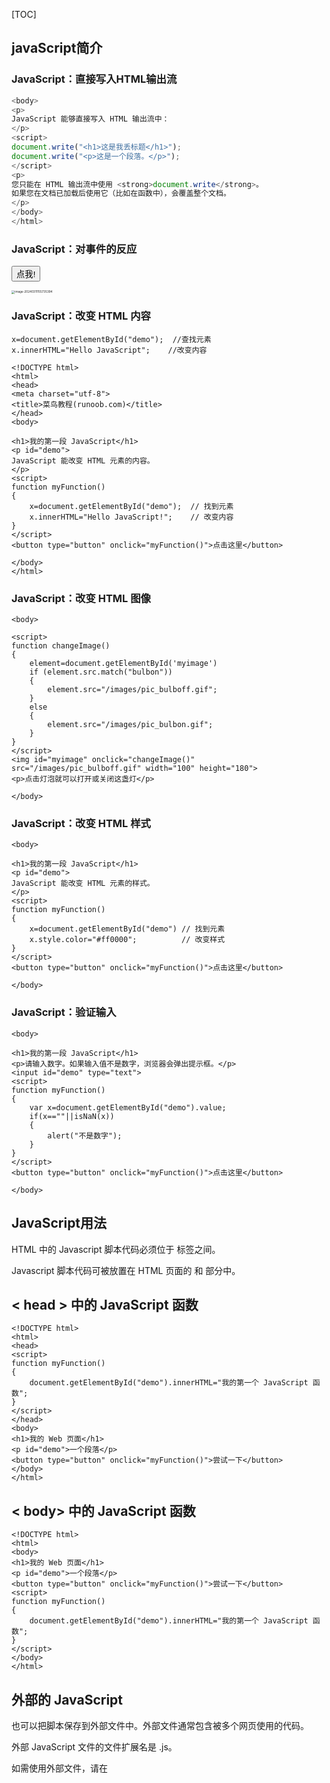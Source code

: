 [TOC]



## javaScript简介



### JavaScript：直接写入HTML输出流



```javascript
<body>
<p>
JavaScript 能够直接写入 HTML 输出流中：
</p>
<script>
document.write("<h1>这是我丢标题</h1>");
document.write("<p>这是一个段落。</p>");
</script>
<p>
您只能在 HTML 输出流中使用 <strong>document.write</strong>。
如果您在文档已加载后使用它（比如在函数中），会覆盖整个文档。
</p>
</body>
</html>
```



### JavaScript：对事件的反应

<button type="button" onclick="alert('欢迎!')">点我!</button>

<img src="E:\课程笔记\pic\image-20240311155735394.png" alt="image-20240311155735394" style="zoom:33%;" />





### JavaScript：改变 HTML 内容

```
x=document.getElementById("demo");  //查找元素
x.innerHTML="Hello JavaScript";    //改变内容
```

```
<!DOCTYPE html>
<html>
<head> 
<meta charset="utf-8"> 
<title>菜鸟教程(runoob.com)</title> 
</head>
<body>
	
<h1>我的第一段 JavaScript</h1>
<p id="demo">
JavaScript 能改变 HTML 元素的内容。
</p>
<script>
function myFunction()
{
	x=document.getElementById("demo");  // 找到元素
	x.innerHTML="Hello JavaScript!";    // 改变内容
}
</script>
<button type="button" onclick="myFunction()">点击这里</button>
	
</body>
</html>
```



### JavaScript：改变 HTML 图像

```
<body>
	
<script>
function changeImage()
{
	element=document.getElementById('myimage')
	if (element.src.match("bulbon"))
	{
		element.src="/images/pic_bulboff.gif";
	}
	else
	{
		element.src="/images/pic_bulbon.gif";
	}
}
</script>
<img id="myimage" onclick="changeImage()" src="/images/pic_bulboff.gif" width="100" height="180">
<p>点击灯泡就可以打开或关闭这盏灯</p>
	
</body>
```



### JavaScript：改变 HTML 样式

```
<body>
	
<h1>我的第一段 JavaScript</h1>
<p id="demo">
JavaScript 能改变 HTML 元素的样式。
</p>
<script>
function myFunction()
{
	x=document.getElementById("demo") // 找到元素
	x.style.color="#ff0000";          // 改变样式
}
</script>
<button type="button" onclick="myFunction()">点击这里</button>
	
</body>
```



### JavaScript：验证输入
```
<body>
	
<h1>我的第一段 JavaScript</h1>
<p>请输入数字。如果输入值不是数字，浏览器会弹出提示框。</p>
<input id="demo" type="text">
<script>
function myFunction()
{
	var x=document.getElementById("demo").value;
	if(x==""||isNaN(x))
	{
		alert("不是数字");
	}
}
</script>
<button type="button" onclick="myFunction()">点击这里</button>
	
</body>
```

## JavaScript用法

HTML 中的 Javascript 脚本代码必须位于 **<script>** 与 **</script>** 标签之间。

Javascript 脚本代码可被放置在 HTML 页面的 **<body>** 和 **<head>** 部分中。



## < head >  中的 JavaScript 函数

```
<!DOCTYPE html>
<html>
<head>
<script>
function myFunction()
{
    document.getElementById("demo").innerHTML="我的第一个 JavaScript 函数";
}
</script>
</head>
<body>
<h1>我的 Web 页面</h1>
<p id="demo">一个段落</p>
<button type="button" onclick="myFunction()">尝试一下</button>
</body>
</html>
```

## < body> 中的 JavaScript 函数

```
<!DOCTYPE html>
<html>
<body>
<h1>我的 Web 页面</h1>
<p id="demo">一个段落</p>
<button type="button" onclick="myFunction()">尝试一下</button>
<script>
function myFunction()
{
    document.getElementById("demo").innerHTML="我的第一个 JavaScript 函数";
}
</script>
</body>
</html>
```



## 外部的 JavaScript

也可以把脚本保存到外部文件中。外部文件通常包含被多个网页使用的代码。

外部 JavaScript 文件的文件扩展名是 .js。

如需使用外部文件，请在 <script> 标签的 "src" 属性中设置该 .js 文件：

## 实例

```
<!DOCTYPE html>
<html>
<body>
<script src="myScript.js"></script>
</body>
</html>
```

你可以将脚本放置于 <head> 或者 <body>中，放在 <script> 标签中的脚本与外部引用的脚本运行效果完全一致。

myScript.js 文件代码如下：

```
function myFunction()
{
    document.getElementById("demo").innerHTML="我的第一个 JavaScript 函数";
}
```



## JavaScript 输出

JavaScript 没有任何打印或者输出的函数。



## JavaScript 显示数据

JavaScript 可以通过不同的方式来输出数据：

-   使用 **window.alert()** 弹出警告框。
-   使用 **document.write()** 方法将内容写到 HTML 文档中。
-   使用 **innerHTML** 写入到 HTML 元素。
-   使用 **console.log()** 写入到浏览器的控制台。

```
<script>
window.alert(5 + 6);
</script>
```



```
<body>
	
<h1>我的第一个 Web 页面</h1>
<p id="demo">我的第一个段落。</p>
<script>
document.getElementById("demo").innerHTML="段落已修改。";
</script>
	
</body>
```

```
<body>
	
<h1>我的第一个 Web 页面</h1>
<p>我的第一个段落。</p>
<script>
document.write(Date());
</script>
	
</body>
```

```
<body>
	
<h1>我的第一个 Web 页面</h1>
<p>
浏览器中(Chrome, IE, Firefox) 使用 F12 来启用调试模式， 在调试窗口中点击 "Console" 菜单。
</p>
<script>
a = 5;
b = 6;
c = a + b;
console.log(c);
</script>
	
</body>
```



## JavaScript语法



## JavaScript 字面量

在编程语言中，一般固定值称为字面量，如 3.14。

**数字（Number）字面量** 可以是整数或者是小数，或者是科学计数(e)。

3.14

**字符串（String）字面量** 可以使用单引号或双引号:

"John Doe"

**表达式字面量** 用于计算：

5 + 6

**数组（Array）字面量** 定义一个数组：

[40, 100, 1, 5, 25, 10]

**对象（Object）字面量** 定义一个对象：

{firstName:"John", lastName:"Doe", age:50, eyeColor:"blue"}

**函数（Function）字面量** 定义一个函数：

function myFunction(a, b) { return a * b;}



## JavaScript 变量

在编程语言中，变量用于存储数据值。

JavaScript 使用关键字 **var** 来定义变量， 使用等号来为变量赋值：

```
var x, length

x = 5

length = 6
```

## JavaScript 操作符

JavaScript使用 **算术运算符** 来计算值:

(5 + 6) * 10

## JavaScript 关键字

JavaScript 关键字用于标识要执行的操作。

和其他任何编程语言一样，JavaScript 保留了一些关键字为自己所用。

**var** 关键字告诉浏览器创建一个新的变量：

var x = 5 + 6;
var y = x * 10;

JavaScript 同样保留了一些关键字，这些关键字在当前的语言版本中并没有使用，但在以后 JavaScript 扩展中会用到。

以下是 JavaScript 中最重要的保留关键字（按字母顺序）：



| abstract |    else    | instanceof |    super     |
| :------: | :--------: | :--------: | :----------: |
| boolean  |    enum    |    int     |    switch    |
|  break   |   export   | interface  | synchronized |
|   byte   |  extends   |    let     |     this     |
|   case   |   false    |    long    |    throw     |
|  catch   |   final    |   native   |    throws    |
|   char   |  finally   |    new     |  transient   |
|  class   |   float    |    null    |     true     |
|  const   |    for     |  package   |     try      |
| continue |  function  |  private   |    typeof    |
| debugger |    goto    | protected  |     var      |
| default  |     if     |   public   |     void     |
|  delete  | implements |   return   |   volatile   |
|    do    |   import   |   short    |    while     |
|  double  |     in     |   static   |     with     |



## JavaScript 语句标识符

JavaScript 语句通常以一个 **语句标识符** 为开始，并执行该语句。

语句标识符是保留关键字不能作为变量名使用。

下表列出了 JavaScript 语句标识符 (关键字) ：

| 语句         | 描述                                                         |
| :----------- | :----------------------------------------------------------- |
| break        | 用于跳出循环。                                               |
| catch        | 语句块，在 try 语句块执行出错时执行 catch 语句块。           |
| continue     | 跳过循环中的一个迭代。                                       |
| do ... while | 执行一个语句块，在条件语句为 true 时继续执行该语句块。       |
| for          | 在条件语句为 true 时，可以将代码块执行指定的次数。           |
| for ... in   | 用于遍历数组或者对象的属性（对数组或者对象的属性进行循环操作）。 |
| function     | 定义一个函数                                                 |
| if ... else  | 用于基于不同的条件来执行不同的动作。                         |
| return       | 退出函数                                                     |
| switch       | 用于基于不同的条件来执行不同的动作。                         |
| throw        | 抛出（生成）错误 。                                          |
| try          | 实现错误处理，与 catch 一同使用。                            |
| var          | 声明一个变量。                                               |
| while        | 当条件语句为 true 时，执行语句块。                           |



# JavaScript 数据类型

------

**值类型(基本类型)**：字符串（String）、数字(Number)、布尔(Boolean)、空（Null）、未定义（Undefined）、Symbol。

**引用数据类型（对象类型）**：对象(Object)、数组(Array)、函数(Function)，还有两个特殊的对象：正则（RegExp）和日期（Date）。

<img src="E:\课程笔记\pic\JavaScript笔记\image-20240313170640391.png" alt="image-20240313170640391" style="zoom:50%;" />

## JavaScript 拥有动态类型

JavaScript 拥有动态类型。这意味着相同的变量可用作不同的类型：

## 实例

var x;        // x 为 undefined
var x = 5;      // 现在 x 为数字
var x = "John";   // 现在 x 为字符串

变量的数据类型可以使用 **typeof** 操作符来查看：

## 实例

**typeof** "John"         *// 返回 string*
**typeof** 3.14          *// 返回 number*
**typeof** **false**         *// 返回 boolean*
**typeof** [1,2,3,4]       *// 返回 object*
**typeof** {name:'John', age:34} *// 返回 object*

## JavaScript 字符串

字符串是存储字符（比如 "Bill Gates"）的变量。

字符串可以是引号中的任意文本。您可以使用单引号或双引号：

```
var carname="Volvo XC60";
var carname='Volvo XC60';
```

## JavaScript 数字

JavaScript 只有一种数字类型。数字可以带小数点，也可以不带：

## 实例

var x1=34.00;   //使用小数点来写
var x2=34;     //不使用小数点来写

## JavaScript 布尔

布尔（逻辑）只能有两个值：true 或 false。

var x=true;

## JavaScript 数组

下面的代码创建名为 cars 的数组：

```
var cars=new Array();
cars[0]="Saab";

或者 (condensed array):

var cars=new Array("Saab","Volvo","BMW");
```

## JavaScript 对象

对象由花括号分隔。在括号内部，对象的属性以名称和值对的形式 (name : value) 来定义。属性由逗号分隔：

```
var person={firstname:"John", lastname:"Doe", id:5566};
```

上面例子中的对象 (person) 有三个属性：firstname、lastname 以及 id。

空格和折行无关紧要。声明可横跨多行：

```
var person={
    firstname : "John",
    lastname : "Doe",
    id: 5566
};
```
对象属性有两种寻址方式：
```javascript
<script>
    var person=
    {
        firstname : "John",
        lastname  : "Doe",
        id        :  5566
    };
    document.write(person.lastname + "<br>");
    document.write(person["lastname"] + "<br>");
</script>
```

## Undefined 和 Null

Undefined 这个值表示变量不含有值。

可以通过将变量的值设置为 null 来清空变量。

## 实例

```
cars=null;
person=null;
```

## 声明变量类型

当您声明新变量时，可以使用关键词 "new" 来声明其类型：

```
var carname=new String;
var x=   new Number;
var y=   new Boolean;
var cars=  new Array;
var person= new Object;
```

# JavaScript 对象

------

JavaScript 对象是拥有属性和方法的数据。

## JavaScript 对象

在 JavaScript中，几乎所有的事物都是对象。



| ![Note](https://kurby-pic.oss-cn-shanghai.aliyuncs.com/Pic/lamp.jpg) | 在 JavaScript 中，对象是非常重要的，当你理解了对象，就可以了解 JavaScript 。 |
| ------------------------------------------------------------ | ------------------------------------------------------------ |
|                                                              |                                                              |



你已经学习了 JavaScript 变量的赋值。

以下代码为变量 **car** 设置值为 "Fiat" :

var car = "Fiat";

对象也是一个变量，但对象可以包含多个值（多个变量），每个值以 **name:value** 对呈现。

var car = {name:"Fiat", model:500, color:"white"};

在以上实例中，3 个值 ("Fiat", 500, "white") 赋予变量 car。

| ![Note](https://www.runoob.com/images/lamp.jpg) | JavaScript 对象是变量的容器。 |
| ----------------------------------------------- | ----------------------------- |
|                                                 |                               |



------

## 对象属性

可以说 "JavaScript 对象是变量的容器"。

但是，我们通常认为 "JavaScript 对象是键值对的容器"。

键值对通常写法为 **name : value** (键与值以冒号分割)。

键值对在 JavaScript 对象通常称为 **对象属性**。



| ![Note](https://kurby-pic.oss-cn-shanghai.aliyuncs.com/Pic/lamp.jpg) | JavaScript 对象是属性变量的容器。 |
| ------------------------------------------------------------ | --------------------------------- |
|                                                              |                                   |



对象键值对的写法类似于：

-   PHP 中的关联数组
-   Python 中的字典
-   C 语言中的哈希表
-   Java 中的哈希映射
-   Ruby 和 Perl 中的哈希表

## 访问对象属性

你可以通过两种方式访问对象属性:

## 实例 1

```
person.lastName;
```

## 实例 2

```
person["lastName"];
```

## 对象方法

对象的方法定义了一个函数，并作为对象的属性存储。

对象方法通过添加 () 调用 (作为一个函数)。

该实例访问了 person 对象的 fullName() 方法:

## 实例

```
name = person.fullName();
```

```
<script>
var person = {
    firstName: "John",
    lastName : "Doe",
    id : 5566,
    fullName : function() 
	{
       return this.firstName + " " + this.lastName;
    }
};
document.getElementById("demo1").innerHTML = "不加括号输出函数表达式："  + person.fullName;
document.getElementById("demo2").innerHTML = "加括号输出函数执行结果："  +  person.fullName();
</script>

输出结果：
创建和使用对象方法。
对象方法是一个函数定义,并作为一个属性值存储。
不加括号输出函数表达式：function() { return this.firstName + " " + this.lastName; }
加括号输出函数执行结果：John Doe
```

| ![Note](https://www.runoob.com/images/lamp.jpg) | JavaScript 对象是属性和方法的容器。                      |
| ----------------------------------------------- | -------------------------------------------------------- |
|                                                 | 在随后的教程中你将学习到更多关于函数，属性和方法的知识。 |

## 访问对象方法

你可以使用以下语法创建对象方法：

```
methodName : function() {
    // 代码 
}
```

你可以使用以下语法访问对象方法：



# JavaScript 函数

------

函数是由事件驱动的或者当它被调用时执行的可重复使用的代码块。

## 实例

```
objectName.methodName()
```

```
<!DOCTYPE html>
<html>
<head>
<meta charset="utf-8">
<title>测试实例</title>
<script>
function myFunction()
{
    alert("Hello World!");
}
</script>
</head>
 
<body>
<button onclick="myFunction()">点我</button>
</body>
</html>
```

## JavaScript 函数语法

函数就是包裹在花括号中的代码块，前面使用了关键词 function：

function *functionname*()
{
  *// 执行代码*
}

当调用该函数时，会执行函数内的代码。

可以在某事件发生时直接调用函数（比如当用户点击按钮时），并且可由 JavaScript 在任何位置进行调用。

| ![lamp](https://kurby-pic.oss-cn-shanghai.aliyuncs.com/Pic/lamp.jpg) | JavaScript 对大小写敏感。关键词 function 必须是小写的，并且必须以与函数名称相同的大小写来调用函数。 |
| ------------------------------------------------------------ | ------------------------------------------------------------ |
|                                                              |                                                              |

## 调用带参数的函数

在调用函数时，您可以向其传递值，这些值被称为参数。

这些参数可以在函数中使用。

您可以发送任意多的参数，由逗号 (,) 分隔：

```
myFunction(*argument1,argument2*)
```

当您声明函数时，请把参数作为变量来声明：

```
function myFunction(***var1***,***var2***)
{
	代码
}
```

变量和参数必须以一致的顺序出现。第一个变量就是第一个被传递的参数的给定的值，以此类推。



```
<body>

<p>点击这个按钮，来调用带参数的函数。</p>
<button onclick="myFunction('Harry Potter','Wizard')">点击这里</button>
<script>
function myFunction(name,job){
	alert("Welcome " + name + ", the " + job);
}
</script>

</body>
```

## 带有返回值的函数

有时，我们会希望函数将值返回调用它的地方。

通过使用 return 语句就可以实现。

在使用 return 语句时，函数会停止执行，并返回指定的值。

### 语法

```
function myFunction()
{
  var x=5;
  return x;
}
```

上面的函数会返回值 5。

**注意：** 整个 JavaScript 并不会停止执行，仅仅是函数。JavaScript 将继续执行代码，从调用函数的地方。

函数调用将被返回值取代：

```
var myVar=myFunction();
```

myVar 变量的值是 5，也就是函数 "myFunction()" 所返回的值。

即使不把它保存为变量，您也可以使用返回值：

```
document.getElementById("demo").innerHTML=myFunction();

"demo" 元素的 innerHTML 将成为 5，也就是函数 "myFunction()" 所返回的值。
```

您可以使返回值基于传递到函数中的参数：

## 实例

计算两个数字的乘积，并返回结果：

```
function myFunction(a,b) {    return a*b; }  document.getElementById("demo").innerHTML=myFunction(4,3);

"demo" 元素的 innerHTML 将是：

12
```

在您仅仅希望退出函数时 ，也可使用 return 语句。返回值是可选的：

```
function myFunction(a,b) 
{    
	if (a>b)    
	{        
		return;    
	}    
	x=a+b 
}
```

如果 a 大于 b，则上面的代码将退出函数，并不会计算 a 和 b 的总和。

## 局部 JavaScript 变量

在 JavaScript 函数内部声明的变量（使用 var）是*局部*变量，所以只能在函数内部访问它。（该变量的作用域是局部的）。

您可以在不同的函数中使用名称相同的局部变量，因为只有声明过该变量的函数才能识别出该变量。

只要函数运行完毕，本地变量就会被删除。

------

## 全局 JavaScript 变量

在函数外声明的变量是*全局*变量，网页上的所有脚本和函数都能访问它。

------

## JavaScript 变量的生存期

JavaScript 变量的生命期从它们被声明的时间开始。

局部变量会在函数运行以后被删除。

全局变量会在页面关闭后被删除。

## 向未声明的 JavaScript 变量分配值

如果您把值赋给尚未声明的变量，该变量将被自动作为 window 的一个属性。

这条语句：

carname="Volvo";

将声明 window 的一个属性 carname。

非严格模式下给未声明变量赋值创建的全局变量，是全局对象的可配置属性，可以删除。

```
var var1 = 1; // 不可配置全局属性
var2 = 2; // 没有使用 var 声明，可配置全局属性

console.log(this.var1); // 1
console.log(window.var1); // 1
console.log(window.var2); // 2

delete var1; // false 无法删除
console.log(var1); //1

delete var2; 
console.log(delete var2); // true
console.log(var2); // 已经删除 报错变量未定义
```

# JavaScript 作用域

------

作用域是可访问变量的集合。

------

## JavaScript 作用域

在 JavaScript 中, 对象和函数同样也是变量。

**在 JavaScript 中, 作用域为可访问变量，对象，函数的集合。**

JavaScript 函数作用域: 作用域在函数内修改。

------

## JavaScript 局部作用域

变量在函数内声明，变量为局部变量，具有局部作用域。

局部变量：只能在函数内部访问。

## 实例

```
// 此处不能调用 carName 变量 function myFunction() {    var carName = "Volvo";    // 函数内可调用 carName 变量 }
```



## JavaScript 全局变量

变量在函数外定义，即为全局变量。

全局变量有 **全局作用域**: 网页中所有脚本和函数均可使用。 

## 实例

```
var carName = " Volvo";  // 此处可调用 carName 变量 function myFunction() {    // 函数内可调用 carName 变量 }
```

如果变量在函数内没有声明（没有使用 var 关键字），该变量为全局变量。

以下实例中 carName 在函数内，但是为全局变量。

## 实例

```
// 此处可调用 carName 变量  
function myFunction() 
{    
    carName = "Volvo";     // 此处可调用 carName 变量 
}
```

## 你知道吗?



| ![Note](https://kurby-pic.oss-cn-shanghai.aliyuncs.com/Pic/lamp.jpg) | 你的全局变量，或者函数，可以覆盖 window 对象的变量或者函数。 局部变量，包括 window 对象可以覆盖全局变量和函数。 |
| ------------------------------------------------------------ | ------------------------------------------------------------ |
|                                                              |                                                              |

在 JavaScript 中，函数内部的局部变量通常不可以直接被外部作用域访问，但有几种方式可以将函数内的局部变量暴露给外部作用域，具体如下：

-   **通过全局对象：**在函数内部，可以通过将局部变量赋值给 window 对象的属性来使其成为全局可访问的。例如，使用 **window.a = a;** 语句，可以在函数外部通过 **window.a** 访问到这个局部变量的值。
-   **定义全局变量：**在函数内部不使用 **var、let** 或 **const** 等关键字声明变量时，该变量会被视为全局变量，从而可以在函数外部访问。但这种做法通常不推荐，因为它可能导致意外的副作用和代码难以维护。
-   **返回值：**可以通过在函数内部使用 **return** 语句返回局部变量的值，然后在函数外部接收这个返回值。这样，虽然局部变量本身不会被暴露，但其值可以通过函数调用传递到外部。
-   **闭包：**JavaScript 中的闭包特性允许内部函数访问外部函数的局部变量。即使外部函数执行完毕后，其局部变量仍然可以被内部函数引用。
-   **属性和方法：**定义在全局作用域中的变量和函数都会变成 window 对象的属性和方法，因此可以在调用时省略 window，直接使用变量名或函数名。

# JavaScript 事件

HTML 事件是发生在 HTML 元素上的事情。

当在 HTML 页面中使用 JavaScript 时， JavaScript 可以触发这些事件。

------

## HTML 事件

HTML 事件可以是浏览器行为，也可以是用户行为。

以下是 HTML 事件的实例：

-   HTML 页面完成加载
-   HTML input 字段改变时
-   HTML 按钮被点击

通常，当事件发生时，你可以做些事情。

在事件触发时 JavaScript 可以执行一些代码。

HTML 元素中可以添加事件属性，使用 JavaScript 代码来添加 HTML 元素。

单引号:

```
<some-HTML-element some-event='JavaScript 代码'>
```

双引号:

```
<some-HTML-element some-event="JavaScript 代码">
```

```
<body>
<button onclick="getElementById('demo').innerHTML=Date()">现在的时间是?</button>
<p id="demo"></p>
```

以上实例中，JavaScript 代码将修改 id="demo" 元素的内容。

在下一个实例中，代码将修改自身元素的内容 (使用 **this**.innerHTML):

```
<body>

<button onclick="this.innerHTML=Date()">现在的时间是?</button>

</body>
```

## 常见的HTML事件

下面是一些常见的HTML事件的列表:

| 事件        | 描述                                 |
| :---------- | :----------------------------------- |
| onchange    | HTML 元素改变                        |
| onclick     | 用户点击 HTML 元素                   |
| onmouseover | 鼠标指针移动到指定的元素上时发生     |
| onmouseout  | 用户从一个 HTML 元素上移开鼠标时发生 |
| onkeydown   | 用户按下键盘按键                     |
| onload      | 浏览器已完成页面的加载               |

## avaScript 可以做什么?

事件可以用于处理表单验证，用户输入，用户行为及浏览器动作:

-   页面加载时触发事件
-   页面关闭时触发事件
-   用户点击按钮执行动作
-   验证用户输入内容的合法性
-   等等 ...

可以使用多种方法来执行 JavaScript 事件代码：

-   HTML 事件属性可以直接执行 JavaScript 代码
-   HTML 事件属性可以调用 JavaScript 函数
-   你可以为 HTML 元素指定自己的事件处理程序
-   你可以阻止事件的发生。
-   等等 ...

# JavaScript 字符串

JavaScript 字符串用于存储和处理文本。

## JavaScript 字符串

字符串可以存储一系列字符，如 "John Doe"。

字符串可以是插入到引号中的任何字符。你可以使用单引号或双引号：

## 实例

var carname = "Volvo XC60";
var carname = 'Volvo XC60';











































